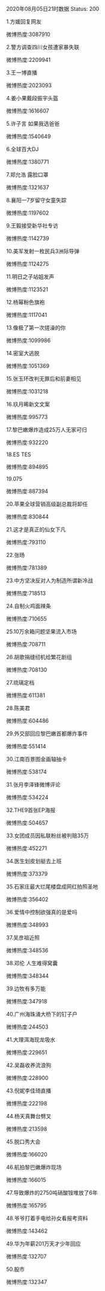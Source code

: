 2020年08月05日21时数据
Status: 200

1.方媛回复网友

微博热度:3087910

2.警方调查四川女孩遭家暴失联

微博热度:2209941

3.王一博直播

微博热度:2023093

4.姜小果戴段振宇头盔

微博热度:1616607

5.许子言 如果我选爸爸

微博热度:1540649

6.全球百大DJ

微博热度:1380771

7.郑允浩 露脸口罩

微博热度:1321637

8.襄阳一7岁留守女童失踪

微博热度:1197602

9.王毅接受新华社专访

微博热度:1142739

10.美军发射一枚民兵3洲际导弹

微博热度:1124275

11.明日之子站姐发声

微博热度:1123521

12.杨幂粉色旗袍

微博热度:1117041

13.像极了第一次搓澡的你

微博热度:1099986

14.密室大逃脱

微博热度:1051369

15.张玉环改判无罪后和前妻相见

微博热度:1031218

16.玖月晞新文文案

微博热度:995773

17.黎巴嫩爆炸造成25万人无家可归

微博热度:932220

18.ES TES

微博热度:894895

19.075

微博热度:887394

20.苹果全球营销高级副总裁将卸任

微博热度:830844

21.这才是真正的仙女下凡

微博热度:793110

22.张旸

微博热度:781389

23.中方坚决反对人为制造所谓新冷战

微博热度:718513

24.自制火鸡面辣条

微博热度:710655

25.10万余箱问题坚果流入市场

微博热度:708711

26.胡歌捐缝纫机给繁花剧组

微博热度:708130

27.琉璃定档

微博热度:611381

28.陈美君

微博热度:604486

29.外交部回应黎巴嫩首都爆炸事件

微博热度:551414

30.江南百景图金画轴抽卡

微博热度:538174

31.张月李泽锋微博评论

微博热度:534224

32.THE9首张EP海报

微博热度:504657

33.女团成员因私联粉丝被判赔35万

微博热度:452271

34.医生划皮划艇去上班

微博热度:373379

35.石家庄最大烂尾楼盘成网红拍照圣地

微博热度:356402

36.爱情中控制欲强真的是爱吗

微博热度:348993

37.吴彦祖近照

微博热度:348536

38.邓伦 人生难得窝囊

微博热度:348344

39.边牧有多万能

微博热度:347918

40.广州海珠涌大桥下的钉子户

微博热度:244503

41.大理洱海现龙吸水

微博热度:229651

42.吴磊收养流浪狗

微博热度:228900

43.倪妮李佳琦直播

微博热度:222198

44.杨天真舞台劈叉

微博热度:213598

45.脱口秀大会

微博热度:166020

46.航拍黎巴嫩爆炸现场

微博热度:166015

47.导致爆炸的2750吨硝酸铵堆放了6年

微博热度:165795

48.爷爷打着手电给孙女看报考资料

微博热度:143462

49.华为年薪201万天才少年回应

微博热度:132707

50.股市

微博热度:132347

